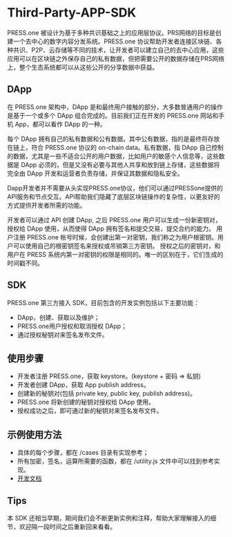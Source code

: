 # Third-Party-APP-SDK

PRESS.one 被设计为基于多种共识基础之上的应用层协议。PRS网络的目标是创建一个去中心的数字内容分发系统。PRESS.one 协议帮助开发者连接区块链、各种共识、P2P、云存储等不同的技术，让开发者可以建立自己的去中心应用，这些应用可以在区块链之外保存自己的私有数据，但把需要公开的数据存储在PRS网络上，整个生态系统都可以从这些公开的分享数据中获益。

## DApp

在 PRESS.one 架构中，DApp 是和最终用户接触的部分，大多数普通用户的操作是基于一个或多个 DApp 组合完成的。目前我们正在开发的 PRESS.one 网站和手机 App，都可以看作 DApp 的一种。

每个 DApp 拥有自己的私有数据和公有数据。其中公有数据，指的是最终将存放在链上，符合 PRESS.one 协议的 on-chain data。私有数据，指 DApp 自己控制的数据，尤其是一些不适合公开的用户数据，比如用户的敏感个人信息等，这些数据是 DApp 必须的，但是又没有必要与其他人共享和放到链上存储，这些数据将完全由 DApp 开发和运营者负责存储，并保证其数据和隐私安全。

Dapp开发者并不需要从头实现PRESS.one协议，他们可以通过PRESSone提供的API服务和节点交互。API帮助我们隐藏了底层区块链操作的复杂性，以更友好的方式提供开发者所需的功能。

开发者可以通过 API 创建 DApp, 之后 PRESS.one 用户可以生成一份新密钥对，授权给 DApp 使用，从而使得 DApp 拥有签名和提交交易，提交合约的能力。
用户注册 PRESS.one 帐号时候，会创建出第一对密钥，我们称之为用户根密钥。用户可以使用自己的根密钥签名来授权或吊销第三方密钥。
授权之后的密钥对，和用户在 PRESS 系统内第一对密钥的权限是相同的。唯一的区别在于，它们生成的时间戳不同。

## SDK

PRESS.one 第三方接入 SDK，目前包含的开发实例包括以下主要功能：

* DApp，创建、获取以及维护；
* PRESS.one用户授权和取消授权 DApp；
* 通过授权秘钥对来签名发布文件。

## 使用步骤

* 开发者注册 PRESS.one，获取 keystore。(keystore + 密码 => 私钥)
* 开发者创建 DApp，获取 App publish address。
* 创建新的秘钥对(包括 private key, public key, publish address)。
* PRESS.one 将新创建的秘钥对授权给 DApp 使用。
* 授权成功之后，即可通过新的秘钥对来签名发布文件。

## 示例使用方法

* 具体的每个步骤，都在 /cases 目录有实现参考；
* 所有加密，签名，运算所需要的函数，都在 /utility.js 文件中可以找到参考实现。
* [开发文档](https://github.com/Press-One/Third-Party-APP-SDK/wiki)

## Tips

本 SDK 还相当早期，期间我们会不断更新实例和注释，帮助大家理解接入的细节，欢迎隔一段时间之后重新回来看看。

